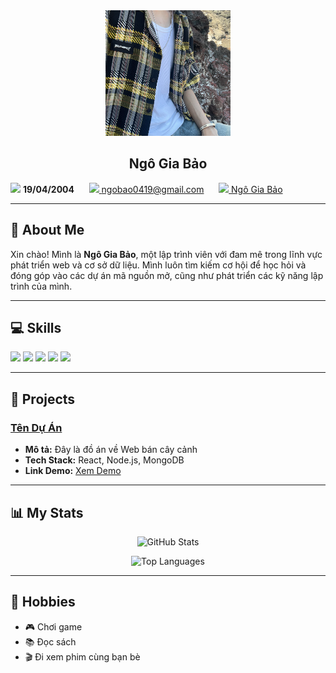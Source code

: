 <div align="center">
  <img src="https://github.com/CoTroLy/Bao_T4Ca2/blob/main/avt_git.png" alt="Ngô Gia Bảo" width="200"/>
</div>

<div align="center">
  <h2>Ngô Gia Bảo</h2>
</div>


  <img src="https://img.icons8.com/fluent/48/000000/birthday-cake.png"/> <strong>19/04/2004</strong>
  &nbsp;&nbsp;&nbsp;&nbsp;
  <a href="mailto:ngobao0419@gmail.com">
    <img src="https://img.icons8.com/fluent/48/000000/new-post.png"/> ngobao0419@gmail.com
  </a>
  &nbsp;&nbsp;&nbsp;&nbsp;
  <a href="https://www.facebook.com/giabao.ngo.75098364">
    <img src="https://img.icons8.com/fluent/48/000000/facebook-new.png"/> Ngô Gia Bảo
  </a>

---

## 🚀 About Me

Xin chào! Mình là **Ngô Gia Bảo**, một lập trình viên với đam mê trong lĩnh vực phát triển web và cơ sở dữ liệu. Mình luôn tìm kiếm cơ hội để học hỏi và đóng góp vào các dự án mã nguồn mở, cũng như phát triển các kỹ năng lập trình của mình.

---

## 💻 Skills

<p>
  <img src="https://img.shields.io/badge/-HTML-E34F26?style=flat-square&logo=html5&logoColor=white"/>
  <img src="https://img.shields.io/badge/-CSS-1572B6?style=flat-square&logo=css3&logoColor=white"/>
  <img src="https://img.shields.io/badge/-JavaScript-F7DF1E?style=flat-square&logo=javascript&logoColor=black"/>
  <img src="https://img.shields.io/badge/-React-61DAFB?style=flat-square&logo=react&logoColor=black"/>
  <img src="https://img.shields.io/badge/-Node.js-339933?style=flat-square&logo=node.js&logoColor=white"/>
</p>

---

## 🌟 Projects

### [Tên Dự Án](https://github.com/username/project)
- **Mô tả:** Đây là đồ án về Web bán cây cảnh
- **Tech Stack:** React, Node.js, MongoDB
- **Link Demo:** [Xem Demo](https://demo-link.com)

---

## 📊 My Stats

<p align="center">
  <img src="https://github-readme-stats.vercel.app/api?username=CoTroLy&show_icons=true&theme=radical" alt="GitHub Stats"/>
</p>

<p align="center">
  <img src="https://github-readme-stats.vercel.app/api/top-langs/?username=CoTroLy&layout=compact&theme=radical" alt="Top Languages"/>
</p>

---

## 🎨 Hobbies

- 🎮 Chơi game
- 📚 Đọc sách
- 🎬 Đi xem phim cùng bạn bè
